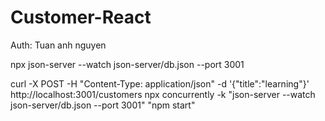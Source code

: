 # Customer-React
Auth: Tuan anh nguyen

npx json-server --watch json-server/db.json --port 3001

curl -X POST -H "Content-Type: application/json" -d '{"title":"learning"}' http://localhost:3001/customers
npx concurrently -k "json-server --watch json-server/db.json --port 3001" "npm start"